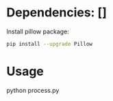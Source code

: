 # Dependencies: []

Install pillow package:
```bash
pip install --upgrade Pillow
```
# Usage

python process.py <directory-name>
